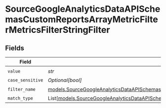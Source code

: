 # SourceGoogleAnalyticsDataAPISchemasCustomReportsArrayMetricFilterMetricsFilterStringFilter


## Fields

| Field                                                                                                                                                                                                            | Type                                                                                                                                                                                                             | Required                                                                                                                                                                                                         | Description                                                                                                                                                                                                      |
| ---------------------------------------------------------------------------------------------------------------------------------------------------------------------------------------------------------------- | ---------------------------------------------------------------------------------------------------------------------------------------------------------------------------------------------------------------- | ---------------------------------------------------------------------------------------------------------------------------------------------------------------------------------------------------------------- | ---------------------------------------------------------------------------------------------------------------------------------------------------------------------------------------------------------------- |
| `value`                                                                                                                                                                                                          | *str*                                                                                                                                                                                                            | :heavy_check_mark:                                                                                                                                                                                               | N/A                                                                                                                                                                                                              |
| `case_sensitive`                                                                                                                                                                                                 | *Optional[bool]*                                                                                                                                                                                                 | :heavy_minus_sign:                                                                                                                                                                                               | N/A                                                                                                                                                                                                              |
| `filter_name`                                                                                                                                                                                                    | [models.SourceGoogleAnalyticsDataAPISchemasCustomReportsArrayMetricFilterMetricsFilter2FilterName](../models/sourcegoogleanalyticsdataapischemascustomreportsarraymetricfiltermetricsfilter2filtername.md)       | :heavy_check_mark:                                                                                                                                                                                               | N/A                                                                                                                                                                                                              |
| `match_type`                                                                                                                                                                                                     | List[[models.SourceGoogleAnalyticsDataAPISchemasCustomReportsArrayMetricFilterMetricsFilter2ValidEnums](../models/sourcegoogleanalyticsdataapischemascustomreportsarraymetricfiltermetricsfilter2validenums.md)] | :heavy_minus_sign:                                                                                                                                                                                               | N/A                                                                                                                                                                                                              |
